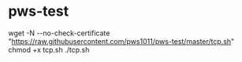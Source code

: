 # pws-test
wget -N --no-check-certificate "https://raw.githubusercontent.com/pws1011/pws-test/master/tcp.sh"
chmod +x tcp.sh
./tcp.sh

